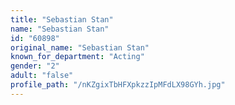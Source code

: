```yaml
---
title: "Sebastian Stan"
name: "Sebastian Stan"
id: "60898"
original_name: "Sebastian Stan"
known_for_department: "Acting"
gender: "2"
adult: "false"
profile_path: "/nKZgixTbHFXpkzzIpMFdLX98GYh.jpg"
---
```

